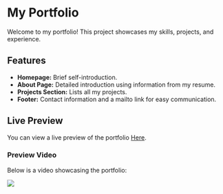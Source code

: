 # My Portfolio

Welcome to my portfolio! This project showcases my skills, projects, and experience.

## Features

- **Homepage:** Brief self-introduction.
- **About Page:** Detailed introduction using information from my resume.
- **Projects Section:** Lists all my projects.
- **Footer:** Contact information and a mailto link for easy communication.

## Live Preview

You can view a live preview of the portfolio [Here](https://premkumarpk.netlify.app/).

### Preview Video

Below is a video showcasing the portfolio:

<a href="https://premkumarpk.netlify.app/" target="_blank"><img src="./assets/Gif/Preview.gif">

